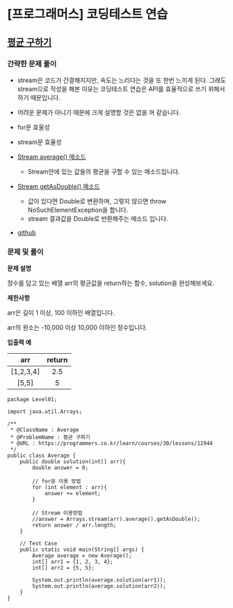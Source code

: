 # [프로그래머스] 코딩테스트 연습

## [평균 구하기](https://programmers.co.kr/learn/courses/30/lessons/12912)

### 간략한 문제 풀이

- stream은 코드가 간결해지지만, 속도는 느리다는 것을 또 한번 느끼게 된다. 그래도 stream으로 작성을 해본 이유는 코딩테스트 연습은 API를 효율적으로 쓰기 위해서 하기 때문입니다.

- 어려운 문제가 아니기 때문에 크게 설명할 것은 없을 꺼 같습니다.

- for문 효울성

- stream문 효율성

- [Stream average() 메소드](https://docs.oracle.com/en/java/javase/12/docs/api/java.base/java/util/stream/DoubleStream.html#average())
    - Stream안에 있는 값들의 평균을 구할 수 있는 메소드입니다.
    
- [Stream getAsDouble() 메소드](https://docs.oracle.com/en/java/javase/12/docs/api/java.base/java/util/OptionalDouble.html#getAsDouble())
    - 값이 있다면 Double로 변환하며, 그렇지 않으면 throw NoSuchElementException을 합니다.
    - stream 결과값을 Double로 반환해주는 메소드 입니다.
    
- [github](https://github.com/ksy90101/ProgrammosCodingTest/blob/master/src/Level01/Average.java)

### 문제 및 풀이

**문제 설명**

정수를 담고 있는 배열 arr의 평균값을 return하는 함수, solution을 완성해보세요.

**제한사항**

arr은 길이 1 이상, 100 이하인 배열입니다.

arr의 원소는 -10,000 이상 10,000 이하인 정수입니다.

**입출력 예**

| arr | return |
| :---: | :---: |
| [1,2,3,4] | 2.5 | 
| [5,5] | 5 |

````
package Level01;

import java.util.Arrays;

/**
 * @ClassName : Average
 * @ProblemName : 평균 구하기
 * @URL : https://programmers.co.kr/learn/courses/30/lessons/12944
 */
public class Average {
    public double solution(int[] arr){
        double answer = 0;

        // for문 이용 방법
        for (int element : arr){
            answer += element;
        }

        // Stream 이용방법
        //answer = Arrays.stream(arr).average().getAsDouble();
        return answer / arr.length;
    }

    // Test Case
    public static void main(String[] args) {
        Average average = new Average();
        int[] arr1 = {1, 2, 3, 4};
        int[] arr2 = {5, 5};

        System.out.println(average.solution(arr1));
        System.out.println(average.solution(arr2));
    }
}
````